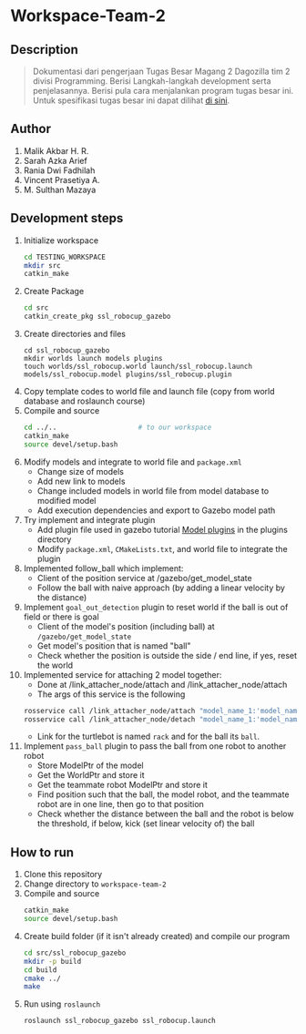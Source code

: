 # Workspace-Team-2

## Description
> Dokumentasi dari pengerjaan Tugas Besar Magang 2 Dagozilla tim 2 divisi Programming. Berisi Langkah-langkah development serta penjelasannya. Berisi pula cara menjalankan program tugas besar ini. Untuk spesifikasi tugas besar ini dapat dilihat [di sini](https://docs.google.com/document/d/1I2hONJeM-VH9wPXQ0c4o6-VN-0rQxDKiGZR3LR6tkmg/edit).

## Author
1. Malik Akbar H. R.
2. Sarah Azka Arief
3. Rania Dwi Fadhilah
4. Vincent Prasetiya A.
5. M. Sulthan Mazaya

## Development steps
1. Initialize workspace
    ```sh
    cd TESTING_WORKSPACE
    mkdir src
    catkin_make
    ```
2. Create Package
    ```sh
    cd src
    catkin_create_pkg ssl_robocup_gazebo
    ```
3. Create directories and files
    ```
    cd ssl_robocup_gazebo
    mkdir worlds launch models plugins
    touch worlds/ssl_robocup.world launch/ssl_robocup.launch models/ssl_robocup.model plugins/ssl_robocup.plugin
    ```
4. Copy template codes to world file and launch file (copy from world database and roslaunch course)
5. Compile and source
    ```sh
    cd ../..                    # to our workspace
    catkin_make
    source devel/setup.bash
    ```
6. Modify models and integrate to world file and `package.xml`
    - Change size of models
    - Add new link to models
    - Change included models in world file from model database to modified model
    - Add execution dependencies and export to Gazebo model path
7. Try implement and integrate plugin 
    - Add plugin file used in gazebo tutorial [Model plugins](http://gazebosim.org/tutorials?tut=plugins_model&cat=write_plugin) in the plugins directory
    - Modify `package.xml`, `CMakeLists.txt`, and world file to integrate the plugin
8. Implemented follow_ball which implement:
    - Client of the position service at /gazebo/get_model_state
    - Follow the ball with naive approach (by adding a linear velocity by the distance)
9. Implement `goal_out_detection` plugin to reset world if the ball is out of field or there is goal
    - Client of the model's position (including ball) at `/gazebo/get_model_state`
    - Get model's position that is named "ball"
    - Check whether the position is outside the side / end line, if yes, reset the world 
10. Implemented service for attaching 2 model together:
    - Done at /link_attacher_node/attach and /link_attacher_node/attach
    - The args of this service is the following
    ```bash
    rosservice call /link_attacher_node/attach "model_name_1:'model_name' link_name_1:'link_name' model_name_2:'model_name' link_name_2:'link_name'"
    rosservice call /link_attacher_node/detach "model_name_1:'model_name' link_name_1:'link_name' model_name_2:'model_name' link_name_2:'link_name'"
    ```
    - Link for the turtlebot is named `rack` and for the ball its `ball`.
11. Implement `pass_ball` plugin to pass the ball from one robot to another robot
    - Store ModelPtr of the model
    - Get the WorldPtr and store it
    - Get the teammate robot ModelPtr and store it
    - Find position such that the ball, the model robot, and the teammate robot are in one line, then go to that position
    - Check whether the distance between the ball and the robot is below the threshold, if below, kick (set linear velocity of) the ball 

## How to run
1. Clone this repository
2. Change directory to `workspace-team-2`
3. Compile and source
    ```sh
    catkin_make
    source devel/setup.bash
    ```
4. Create build folder (if it isn't already created) and compile our program
    ```sh
    cd src/ssl_robocup_gazebo
    mkdir -p build
    cd build
    cmake ../
    make
    ```
5. Run using `roslaunch`
    ```
    roslaunch ssl_robocup_gazebo ssl_robocup.launch 
    ```

